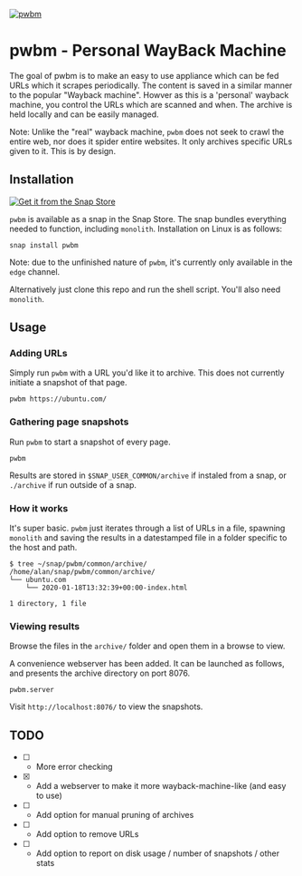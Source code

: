 [![pwbm](https://snapcraft.io//pwbm/badge.svg)](https://snapcraft.io/pwbm)

# pwbm - Personal WayBack Machine

The goal of pwbm is to make an easy to use appliance which can be fed URLs which it scrapes periodically. The content is saved in a similar manner to the popular "Wayback machine". Howver as this is a 'personal' wayback machine, you control the URLs which are scanned and when. The archive is held locally and can be easily managed.

Note: Unlike the "real" wayback machine, `pwbm` does not seek to crawl the entire web, nor does it spider entire websites. It only archives specific URLs given to it. This is by design.

## Installation

[![Get it from the Snap Store](https://snapcraft.io/static/images/badges/en/snap-store-black.svg)](https://snapcraft.io/pwbm)

`pwbm` is available as a snap in the Snap Store. The snap bundles everything needed to function, including `monolith`. Installation on Linux is as follows:

`snap install pwbm`

Note: due to the unfinished nature of `pwbm`, it's currently only available in the `edge` channel. 

Alternatively just clone this repo and run the shell script. You'll also need `monolith`.

## Usage

### Adding URLs

Simply run `pwbm` with a URL you'd like it to archive. This does not currently initiate a snapshot of that page.

`pwbm https://ubuntu.com/`

### Gathering page snapshots

Run `pwbm` to start a snapshot of every page.

`pwbm`

Results are stored in `$SNAP_USER_COMMON/archive` if instaled from a snap, or `./archive` if run outside of a snap. 

### How it works

It's super basic. `pwbm` just iterates through a list of URLs in a file, spawning `monolith` and saving the results in a datestamped file in a folder specific to the host and path. 

```
$ tree ~/snap/pwbm/common/archive/
/home/alan/snap/pwbm/common/archive/
└── ubuntu.com
    └── 2020-01-18T13:32:39+00:00-index.html

1 directory, 1 file
```

### Viewing results

Browse the files in the `archive/` folder and open them in a browse to view.

A convenience webserver has been added. It can be launched as follows, and presents the archive directory on port 8076.

`pwbm.server`

Visit `http://localhost:8076/` to view the snapshots.

## TODO

  - [ ] - More error checking
  - [x] - Add a webserver to make it more wayback-machine-like (and easy to use)
  - [ ] - Add option for manual pruning of archives
  - [ ] - Add option to remove URLs
  - [ ] - Add option to report on disk usage / number of snapshots / other stats
